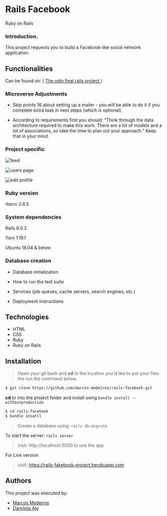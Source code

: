# Rails Facebook
Ruby on Rails

### Introduction.
This project requests you to build a Facebook-like social network application.


## Functionalities

Can be found on:  ( <a href="https://www.theodinproject.com/courses/ruby-on-rails/lessons/final-project"> The odin final rails project </a>)

### Microverse Adjustments

* Skip points 16 about setting up a mailer - you will be able to do it if you complete extra task in next steps (which is optional).

* According to requirements first you should: “Think through the data architecture required to make this work. There are a lot of models and a lot of associations, so take the time to plan out your approach.” Keep that in your mind.

### Project specific

![feed](/../screenshot/home.png?raw=true "Feed")

![users page](/../screenshot/users.png?raw=true "Users")


![edit profile](/../screenshot/edit-profile.png?raw=true "Edit profile")

###  Ruby version

rbenv 2.6.5

###  System dependencies

Rails 6.0.2

Yarn 1.19.1

Ubuntu 18.04 & below

###  Database creation

* Database initialization

* How to run the test suite

* Services (job queues, cache servers, search engines, etc.)

* Deployment instructions

## Technologies

- HTML
- CSS
- Ruby
- Ruby on Rails

## Installation
> Open your git bash and **cd** to the location you'd like to put your files the run the command below.

```sh
$ git clone https://github.com/marcos-medeiros/rails-facebook.git
```

**cd** to into the project folder and install using `bundle install --withoutproduction`

```sh
$ cd rails-facebook
$ bundle insatll
```
> Create a database using: `rails db:migrate`

To start the server: `rails server`

> visit: http://localhost:3000 to use the app

For Live version
> visit:  https://rails-fakebook-project.herokuapp.com

## Authors

This project was executed by:

- [Marcos Medeiros](https://www.linkedin.com/in/marcosmedeiros-dev/)
- [Damilola Ale](https://www.linkedin.com/in/damiecode/)
